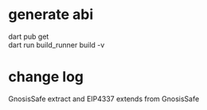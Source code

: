 # generate abi
dart pub get    
dart run build_runner build -v

# change log
GnosisSafe extract and EIP4337 extends from GnosisSafe
